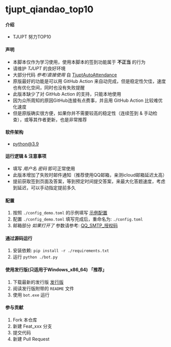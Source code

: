# tjupt_qiandao_top10


#### 介绍
-   TJUPT 努力TOP10


#### 声明
-   本脚本仅作为学习使用，使用本脚本的签到功能属于 **不正当** 的行为
-   请维护 *TJUPT* 的良好环境
-   大部分代码 *参考/直接使用* 自 [TjuptAutoAttendance](https://github.com/Xzonn/TjuptAutoAttendance)
-   原版最好的功能是可以用 GitHub Action 来自动完成，但是稳定性欠佳，速度也有优化空间，同时也没有失败提醒
-   此版本缺少了对 GitHub Action 的支持，只能本地使用
-   因为众所周知的原因GitHub连接有点费事，并且用 GitHub Action 比较难优化速度
-   但是原版确实很方便，如果你并不需要较高的稳定性（连续签到 & 手动检查），或等其作者更新，也是非常推荐


#### 软件架构
-   python@3.9


#### 运行逻辑 & 注意事项

-   填写 *用户名* *密码* 即可正常使用
-   此版本增加了失败时邮件通知（推荐使用QQ邮箱，亲测icloud邮箱延迟太高）
-   提前获取签到页面及答案，等到预定时间提交答案，来最大化答题速度，考虑到延迟，可以手动指定提前多久


#### 配置

1.  按照 `./config_demo.toml` 的示例填写 [示例配置](https://gitee.com/threemoredays/tjupt_qiandao_top10/blob/master/config_demo.toml)
2.  配置 `./config_demo.toml` 填写完成后，重命名为: `./config.toml`
3.  邮箱部分 *如果打开了* 参数请参考: [QQ_SMTP_授权码](https://service.mail.qq.com/cgi-bin/help?subtype=1&&no=1001256&&id=28)


#### 通过源码运行

1.  安装依赖: `pip install -r ./requirements.txt`
2.  运行 `python ./bot.py`


#### 使用发行版(只适用于Windows_x86_64) 「推荐」

1.  下载最新的发行版 [发行版](https://gitee.com/threemoredays/tjupt_qiandao_top10/releases)
2.  阅读发行版附带的 `README` 文件
3.  使用 `bot.exe` 运行

#### 参与贡献

1.  Fork 本仓库
2.  新建 Feat_xxx 分支
3.  提交代码
4.  新建 Pull Request

